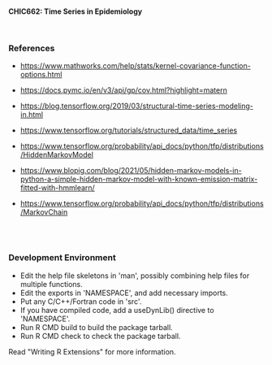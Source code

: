 <br>

**CHIC662: Time Series in Epidemiology**

<br>

### References

* https://www.mathworks.com/help/stats/kernel-covariance-function-options.html
* https://docs.pymc.io/en/v3/api/gp/cov.html?highlight=matern

* https://blog.tensorflow.org/2019/03/structural-time-series-modeling-in.html
* https://www.tensorflow.org/tutorials/structured_data/time_series

* https://www.tensorflow.org/probability/api_docs/python/tfp/distributions/HiddenMarkovModel
* https://www.blopig.com/blog/2021/05/hidden-markov-models-in-python-a-simple-hidden-markov-model-with-known-emission-matrix-fitted-with-hmmlearn/
* https://www.tensorflow.org/probability/api_docs/python/tfp/distributions/MarkovChain

<br>
<br>


### Development Environment

* Edit the help file skeletons in 'man', possibly combining help files
  for multiple functions.
* Edit the exports in 'NAMESPACE', and add necessary imports.
* Put any C/C++/Fortran code in 'src'.
* If you have compiled code, add a useDynLib() directive to
  'NAMESPACE'.
* Run R CMD build to build the package tarball.
* Run R CMD check to check the package tarball.

Read "Writing R Extensions" for more information.

<br>
<br>


<br>
<br>

<br>
<br>

<br>
<br>
